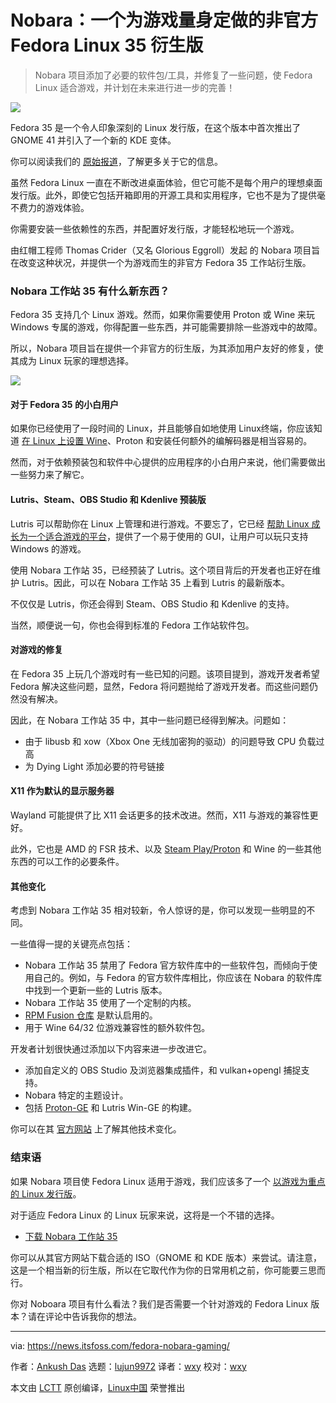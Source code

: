 [#]: subject: "Nobara Project Aims to Offer an Unofficial Fedora Linux 35 Spin Tailored for Gaming"
[#]: via: "https://news.itsfoss.com/fedora-nobara-gaming/"
[#]: author: "Ankush Das https://news.itsfoss.com/author/ankush/"
[#]: collector: "lujun9972"
[#]: translator: "wxy"
[#]: reviewer: "wxy"
[#]: publisher: "wxy"
[#]: url: "https://linux.cn/article-14282-1.html"

Nobara：一个为游戏量身定做的非官方 Fedora Linux 35 衍生版
======

> Nobara 项目添加了必要的软件包/工具，并修复了一些问题，使 Fedora Linux 适合游戏，并计划在未来进行进一步的完善！

![](https://i0.wp.com/news.itsfoss.com/wp-content/uploads/2022/02/fedora-nobara-project-gaming.png?w=1200&ssl=1)

Fedora 35 是一个令人印象深刻的 Linux 发行版，在这个版本中首次推出了 GNOME 41 并引入了一个新的 KDE 变体。

你可以阅读我们的 [原始报道][1]，了解更多关于它的信息。

虽然 Fedora Linux 一直在不断改进桌面体验，但它可能不是每个用户的理想桌面发行版。此外，即使它包括开箱即用的开源工具和实用程序，它也不是为了提供毫不费力的游戏体验。

你需要安装一些依赖性的东西，并配置好发行版，才能轻松地玩一个游戏。

由红帽工程师 Thomas Crider（又名 Glorious Eggroll）发起 的 Nobara 项目旨在改变这种状况，并提供一个为游戏而生的非官方 Fedora 35 工作站衍生版。

### Nobara 工作站 35 有什么新东西？

Fedora 35 支持几个 Linux 游戏。然而，如果你需要使用 Proton 或 Wine 来玩 Windows 专属的游戏，你得配置一些东西，并可能需要排除一些游戏中的故障。

所以，Nobara 项目旨在提供一个非官方的衍生版，为其添加用户友好的修复，使其成为 Linux 玩家的理想选择。

![][2]

#### 对于 Fedora 35 的小白用户

如果你已经使用了一段时间的 Linux，并且能够自如地使用 Linux终端，你应该知道 [在 Linux 上设置 Wine][3]、Proton 和安装任何额外的编解码器是相当容易的。

然而，对于依赖预装包和软件中心提供的应用程序的小白用户来说，他们需要做出一些努力来了解它。

#### Lutris、Steam、OBS Studio 和 Kdenlive 预装版

Lutris 可以帮助你在 Linux 上管理和进行游戏。不要忘了，它已经 [帮助 Linux 成长为一个适合游戏的平台][4]，提供了一个易于使用的 GUI，让用户可以玩只支持 Windows 的游戏。

使用 Nobara 工作站 35，已经预装了 Lutris。这个项目背后的开发者也正好在维护 Lutris。因此，可以在 Nobara 工作站 35 上看到 Lutris 的最新版本。

不仅仅是 Lutris，你还会得到 Steam、OBS Studio 和 Kdenlive 的支持。

当然，顺便说一句，你也会得到标准的 Fedora 工作站软件包。

#### 对游戏的修复

在 Fedora 35 上玩几个游戏时有一些已知的问题。该项目提到，游戏开发者希望 Fedora 解决这些问题，显然，Fedora 将问题抛给了游戏开发者。而这些问题仍然没有解决。

因此，在 Nobara 工作站 35 中，其中一些问题已经得到解决。问题如：

  * 由于 libusb 和 xow（Xbox One 无线加密狗的驱动）的问题导致 CPU 负载过高
  * 为 Dying Light 添加必要的符号链接

#### X11 作为默认的显示服务器

Wayland 可能提供了比 X11 会话更多的技术改进。然而，X11 与游戏的兼容性更好。

此外，它也是 AMD 的 FSR 技术、以及 [Steam Play/Proton][5] 和 Wine 的一些其他东西的可以工作的必要条件。

#### 其他变化

考虑到 Nobara 工作站 35 相对较新，令人惊讶的是，你可以发现一些明显的不同。

一些值得一提的关键亮点包括：

  * Nobara 工作站 35 禁用了 Fedora 官方软件库中的一些软件包，而倾向于使用自己的。例如，与 Fedora 的官方软件库相比，你应该在 Nobara 的软件库中找到一个更新一些的 Lutris 版本。
  * Nobara 工作站 35 使用了一个定制的内核。
  * [RPM Fusion 仓库][6] 是默认启用的。
  * 用于 Wine 64/32 位游戏兼容性的额外软件包。

开发者计划很快通过添加以下内容来进一步改进它。

  * 添加自定义的 OBS Studio 及浏览器集成插件，和 vulkan+opengl 捕捉支持。
  * Nobara 特定的主题设计。
  * 包括 [Proton-GE][7] 和 Lutris Win-GE 的构建。

你可以在其 [官方网站][8] 上了解其他技术变化。

### 结束语

如果 Nobara 项目使 Fedora Linux 适用于游戏，我们应该多了一个 [以游戏为重点的 Linux 发行版][9]。

对于适应 Fedora Linux 的 Linux 玩家来说，这将是一个不错的选择。

- [下载 Nobara 工作站 35][8]

你可以从其官方网站下载合适的 ISO（GNOME 和 KDE 版本）来尝试。请注意，这是一个相当新的衍生版，所以在它取代作为你的日常用机之前，你可能要三思而行。

你对 Noboara 项目有什么看法？我们是否需要一个针对游戏的 Fedora Linux 版本？请在评论中告诉我你的想法。

--------------------------------------------------------------------------------

via: https://news.itsfoss.com/fedora-nobara-gaming/

作者：[Ankush Das][a]
选题：[lujun9972][b]
译者：[wxy](https://github.com/wxy)
校对：[wxy](https://github.com/wxy)

本文由 [LCTT](https://github.com/LCTT/TranslateProject) 原创编译，[Linux中国](https://linux.cn/) 荣誉推出

[a]: https://news.itsfoss.com/author/ankush/
[b]: https://github.com/lujun9972
[1]: https://news.itsfoss.com/fedora-35-release/
[2]: https://i0.wp.com/news.itsfoss.com/wp-content/uploads/2022/02/fedora-nobara-scaled.jpg?resize=1568%2C773&ssl=1
[3]: https://itsfoss.com/use-windows-applications-linux/
[4]: https://news.itsfoss.com/lutris-creator-interview/
[5]: https://itsfoss.com/steam-play/
[6]: https://itsfoss.com/fedora-third-party-repos/
[7]: https://github.com/GloriousEggroll/proton-ge-custom
[8]: https://nobaraproject.org/
[9]: https://itsfoss.com/linux-gaming-distributions/
